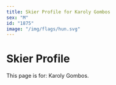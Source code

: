 ```yaml
---
title: Skier Profile for Karoly Gombos
sex: "M"
id: "1875"
image: "/img/flags/hun.svg" 
---
```


# Skier Profile

This page is for: Karoly Gombos.
    